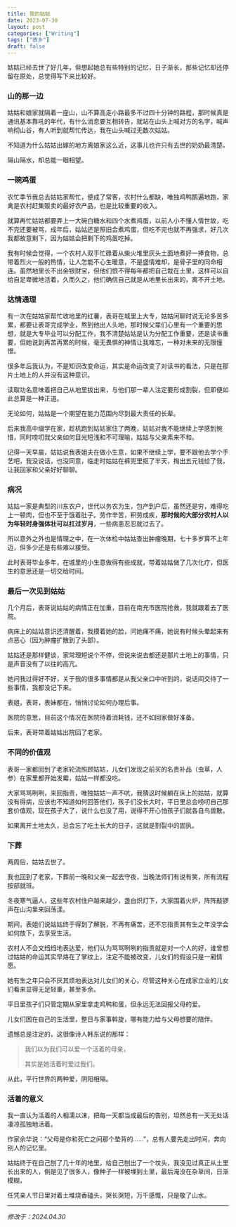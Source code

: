 ```yaml
---
title: 我的姑姑
date: 2023-07-30
layout: post
categories: ["Writing"]
tags: ["故乡"]
draft: false
---
```


姑姑已经去世了好几年，但想起她总有些特别的记忆，日子渐长，那些记忆却还停留在原处，总觉得写下来比较好。

### 山的那一边

姑姑和娘家就隔着一座山，山不算高走小路最多不过四十分钟的路程，那时候真是通讯基本靠吼的年代，有什么消息要互相转告，就站在山头上喊对方的名字，喊声响彻山谷，有人听到就帮忙传达，我在山头喊过无数次姑姑。

不知道为什么姑姑出嫁的地方离娘家这么近，这事儿也许只有去世的奶奶最清楚。

隔山隔水，却总能一眼相望。

### 一碗鸡蛋

农忙季节我总去姑姑家帮忙，便成了常客，农村什么都缺，唯独鸡鸭鹅遍地跑，家禽是农村赶集贩卖的最好农产品，也是比较重要的收入。

就算再忙姑姑都要弄上一大碗白糖水和四个水煮鸡蛋，以前人小不懂人情世故，吃不完还要被骂，成年后，姑姑还是照旧会煮鸡蛋，但吃不完也就不再强求，好几次我都故意剩下，因为姑姑会把剩下的鸡蛋吃掉。

我有时候会觉得，一个农村人双手忙碌着从柴火堆里灰头土面地煮好一捧食物，总带着烈火一般的热情，让人怎能不心生暖意，不是盛情难却，是骨子里的同命相连。虽然地里长不出金银财宝，但他们恨不得每年都把自己栽在土里，这样可以自给自足卑微地活着，久而久之，他们确信自己就是从地里长出来的，离不开土地。

### 达情通理

有一次在姑姑家帮忙收地里的红薯，表哥在城里上大专，姑姑闲聊时说无论多苦多累，都要让表哥完成学业，熬到他出人头地，那时候父辈们心里有一个重要的思想，就是大专毕业可以分配工作，我不清楚姑姑是认为分配工作重要，还是读书重要，但她说到再苦再累的时候，毫无畏惧的神情让我难忘，一种对未来的无限憧憬。

很多年后我认为，不是知识改变命运，其实是命运改变了对读书的看法，只是在那片土地上的人并没有这种意识。

读取功名意味着把自己从地里拔出来，与他们那一辈人注定要形成割裂，但即便如此总算是一种正道。

无论如何，姑姑是一个期望在能力范围内尽到最大责任的长辈。

后来我高中缀学在家，趁机跑到姑姑家住了两晚，姑姑对我不能继续上学感到惋惜，同时唠叨我父亲如何目光短浅和不可理喻，姑姑与父亲素来不和。

记得一天早晨，姑姑说我表姐夫在做小生意，如果不继续上学，要不跟他去学个手艺吧，我没说话，也没同意，临走时姑姑在裤兜里抠了半天，掏出五元钱给了我，让我回家和父亲好好聊聊。

### 病况

姑姑一家是典型的川东农户，世代以务农为生，包产到户后，虽然还是穷，难得吃上一顿肉，但也不至于饿着肚子。劳作辛苦，积劳成疾，**那时候的大部分农村人以为年轻时身强体壮可以扛过岁月**，一些病患忍忍就过去了。

所以意外之外也是情理之中，在一次体检中姑姑查出肿瘤晚期，七十多岁算不上年迈，但多少还是有些难以接受。

此时表哥毕业多年，在城里的小生意做得有些成就，带着姑姑做了几次化疗，但医生的意思还是一切交给时间。

### 最后一次见到姑姑

几个月后，表哥说姑姑的病情正在加重，目前在南充市医院抢救，我就跟着去了医院。

病床上的姑姑意识还清醒着，我摸着她的脸，问她痛不痛，她说有时候头晕起来有点恶心（因为肿瘤扩散到了头部）。

姑姑还是那样健谈，家常理短说个不停，但说来说去都还是那片土地上的事情，只是声音没有了以往的高亢。

她问我过得好不好，关于我的很多事情都是从我父亲口中听到的，说话间交待了一些事情，我都没记下来。

表姐，表哥，表妹都在，悄悄讨论如何办理后事。

医院的意思，目前这个情况在医院待着消耗钱，还不如回家做好准备。

后来，表哥带着姑姑出院回了老家。

### 不同的价值观

表哥一家都回到了老家轮流照顾姑姑，儿女们发现之前买的名贵补品（虫草，人参）在家里都开始发霉，姑姑一样都没吃。

大家骂骂咧咧，来回指责，唯独姑姑一声不吭，我猜这时候躺在床上的姑姑，就算没有得病，应该也不知道如何回答他们，孩子们没长大时，平日里总会唠叨自己那套价值观，现在孩子大了，说什么也没了用，说得不开心怕孩子们就各自鸟兽散。

如果离开土地太久，总会忘了吃土长大的日子，这就是割裂中的固执。

### 下葬

两周后，姑姑去世了。

我也回到了老家，下葬前一晚和父亲一起去守夜，当晚法师们有说有笑，所有流程按部就班。

冬夜寒气逼人，这些年农村住户越来越少，盏白炽灯下，大家围着火炉，阵阵敲锣声在山沟里来回荡漾。

期间，表姐们说姑姑终于得到了解脱，不再有痛苦，还不忘指责其有生之年没学会如何放下，去享受生活。

农村人不会文绉绉地表达爱，他们认为骂骂咧咧的指责就是对一个人的好，谁曾想过姑姑的命运其实早烙在了掌纹上，注定不能被改变，儿女们的假设只是一厢情愿。

她有生之年只会不厌其烦地表达对儿女们的关心，尽管这种关心在成家立业的儿女们看来显得无足轻重，甚至多余。

平日里孩子们只管定期从家里拿走鸡鸭和蛋，但永远无法回报父母的爱。

儿女们困在自己的生活里，整日与家事斡旋，哪有能力给与父母想要的陪伴。

遗憾总是注定的，这很像诗人韩东说的那样：

> 我们以为我们可以爱一个活着的母亲，
> 
> 其实是她活着时爱过我们。

从此，平行世界的两种爱，阴阳相隔。

### 活着的意义

我一直认为活着的人相濡以沫，把每一天都当成最后的告别，坦然总有一天无处话凄凉孤独地活着。

作家余华说：“父母是你和死亡之间那个垫背的......”，总有人要先走出时间，奔向别人的记忆里。

姑姑终于在自己刨了几十年的地里，给自己刨出了一个坟头，我没见过真正从土里长出来的人，倒是见了很多人，像种子一样被埋到土里，最后淹没在杂草间，日渐模糊，

任凭亲人节日里对着土堆烧香磕头，哭长哭短，万千感慨，只是敬了山水。

---

*修改于：2024.04.30*
